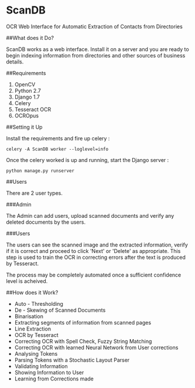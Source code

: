# ScanDB
OCR Web Interface for Automatic Extraction of Contacts from Directories

##What does it Do?

ScanDB works as a web interface. Install it on a server and you are ready to begin indexing
information from directories and other sources of business details.

##Requirements

1. OpenCV <br>
2. Python 2.7 <br>
3. Django 1.7 <br>
4. Celery <br>
5. Tesseract OCR <br>
6. OCROpus <br>

##Setting it Up

Install the requirements and fire up celery :

    celery -A ScanDB worker --loglevel=info

Once the celery worked is up and running, start the Django server :

    python manage.py runserver

##Users

There are 2 user types.

###Admin

The Admin can add users, upload scanned documents and verify any deleted documents by the users.

###Users

The users can see the scanned image and the extracted information, verify if it is correct and
proceed to click 'Next' or 'Delete' as appropriate. This step is used to train the OCR in correcting
errors after the text is produced by Tesseract.

The process may be completely automated once a sufficient confidence level is acheived.

##How does it Work?

* Auto - Thresholding
* De - Skewing of Scanned Documents
* Binarisation
* Extracting segments of information from scanned pages
* Line Extraction
* OCR by Tesseract
* Correcting OCR with Spell Check, Fuzzy String Matching
* Correcting OCR with learned Neural Network from User corrections
* Analysing Tokens
* Parsing Tokens with a Stochastic Layout Parser
* Validating Information
* Showing Information to User
* Learning from Corrections made

